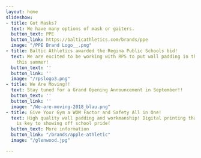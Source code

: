 ```yaml
---
layout: home
slideshow:
- title: Got Masks?
  text: We have many options of mask or gaiters.
  button_text: PPE
  button_link: https://balticathletics.com/brands/ppe
  image: "/PPE Brand Logo__.png"
- title: Baltic Athletics awarded the Regina Public Schools bid!
  text: We are excited to be working with RPS to put wall padding in their schools
    this summer!
  button_text: ''
  button_link: ''
  image: "/rpslogo3.png"
- title: We Are Moving!!
  text: Stay tuned for a Grand Opening Announcement in September!!
  button_text: ''
  button_link: ''
  image: "/We-are-moving-2018_blau.png"
- title: Give Your Gym a WOW Factor and Safety All in One!
  text: High quality wall padding and workmanship! Digital printing that won't peel
    is key to showing off school pride!
  button_text: More information
  button_link: "/brands/apple-athletic"
  image: "/glenwood.jpg"

---
```

